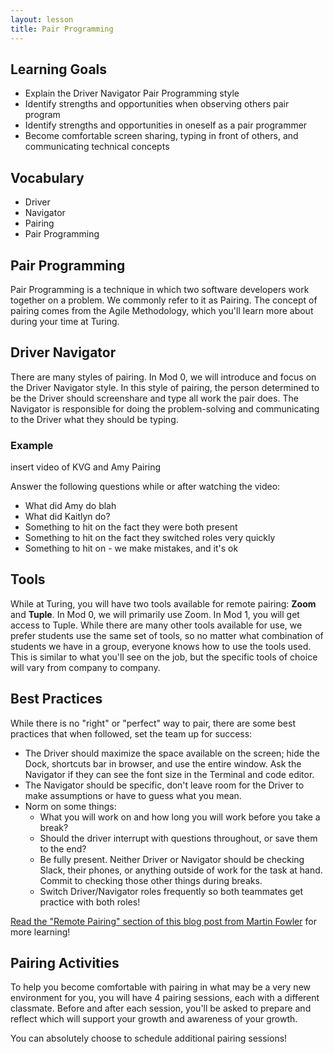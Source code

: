 ```yaml
---
layout: lesson
title: Pair Programming
---
```


## Learning Goals

- Explain the Driver Navigator Pair Programming style
- Identify strengths and opportunities when observing others pair program
- Identify strengths and opportunities in oneself as a pair programmer
- Become comfortable screen sharing, typing in front of others, and communicating technical concepts

## Vocabulary

- <span class="vocab">Driver</span>
- <span class="vocab">Navigator</span>
- <span class="vocab">Pairing</span>
- <span class="vocab">Pair Programming</span>

## Pair Programming

<span class="vocab">Pair Programming</span> is a technique in which two software developers work together on a problem. We commonly refer to it as <span class="vocab">Pairing</span>. The concept of pairing comes from the Agile Methodology, which you'll learn more about during your time at Turing.

## Driver Navigator

There are many styles of pairing. In Mod 0, we will introduce and focus on the Driver Navigator style. In this style of pairing, the person determined to be the <span class="vocab">Driver</span> should screenshare and type all work the pair does. The <span class="vocab">Navigator</span> is responsible for doing the problem-solving and communicating to the Driver what they should be typing.

### Example

insert video of KVG and Amy Pairing

Answer the following questions while or after watching the video:
- What did Amy do blah
- What did Kaitlyn do?
- Something to hit on the fact they were both present
- Something to hit on the fact they switched roles very quickly
- Something to hit on - we make mistakes, and it's ok

## Tools

While at Turing, you will have two tools available for remote pairing: **Zoom** and **Tuple**. In Mod 0, we will primarily use Zoom. In Mod 1, you will get access to Tuple. While there are many other tools available for use, we prefer students use the same set of tools, so no matter what combination of students we have in a group, everyone knows how to use the tools used. This is similar to what you'll see on the job, but the specific tools of choice will vary from company to company.

## Best Practices

While there is no "right" or "perfect" way to pair, there are some best practices that when followed, set the team up for success:
- The Driver should maximize the space available on the screen; hide the Dock, shortcuts bar in browser, and use the entire window. Ask the Navigator if they can see the font size in the Terminal and code editor.
- The Navigator should be specific, don't leave room for the Driver to make assumptions or have to guess what you mean.
- Norm on some things:
  - What you will work on and how long you will work before you take a break?
  - Should the driver interrupt with questions throughout, or save them to the end?
  - Be fully present. Neither Driver or Navigator should be checking Slack, their phones, or anything outside of work for the task at hand. Commit to checking those other things during breaks.
  - Switch Driver/Navigator roles frequently so both teammates get practice with both roles!

[Read the "Remote Pairing" section of this blog post from Martin Fowler](https://martinfowler.com/articles/on-pair-programming.html#RemotePairing) for more learning!

## Pairing Activities

To help you become comfortable with pairing in what may be a very new environment for you, you will have 4 pairing sessions, each with a different classmate. Before and after each session, you'll be asked to prepare and reflect which will support your growth and awareness of your growth.

You can absolutely choose to schedule additional pairing sessions!